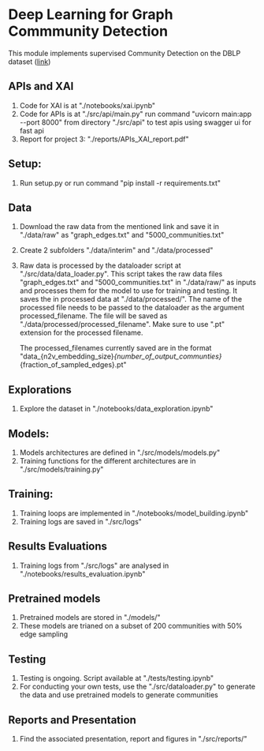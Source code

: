 # Deep Learning for Graph Commmunity Detection
This module implements supervised Community Detection on the DBLP dataset ([link](https://snap.stanford.edu/data/com-DBLP.html))

## APIs and XAI 
1. Code for XAI is at "./notebooks/xai.ipynb"
2. Code for APIs is at "./src/api/main.py"
    run command "uvicorn main:app --port 8000" from directory "./src/api" to test apis using swagger ui for fast api
3. Report for project 3: "./reports/APIs_XAI_report.pdf"

## Setup:
1. Run setup.py or run command "pip install -r requirements.txt"

## Data
1. Download the raw data from the mentioned link and save it in "./data/raw" as "graph_edges.txt" and "5000_communities.txt"
2. Create 2 subfolders "./data/interim" and "./data/processed"
3. Raw data is processed by the dataloader script at "./src/data/data_loader.py".
    This script takes the raw data files "graph_edges.txt" and "5000_communities.txt" in "./data/raw/" as inputs and processes them for the model to use for training and testing. It saves the in processed data at "./data/processed/". The name of the processed file needs to be passed to the dataloader as the argument processed_filename. The file will be saved as "./data/processed/processed_filename". Make sure to use ".pt" extension for the processed filename.

    The processed_filenames currently saved are in the format "data_{n2v_embedding_size}_{number_of_output_communties}_{fraction_of_sampled_edges}.pt"

## Explorations
1. Explore the dataset in "./notebooks/data_exploration.ipynb"

## Models:
1. Models architectures are defined in "./src/models/models.py"
2. Training functions for the different architectures are in "./src/models/training.py"

## Training:
1. Training loops are implemented in "./notebooks/model_building.ipynb"
2. Training logs are saved in "./src/logs"

## Results Evaluations
1. Training logs from "./src/logs" are analysed in "./notebooks/results_evaluation.ipynb"

## Pretrained models
1. Pretrained models are stored in "./models/"
2. These models are trianed on a subset of 200 communities with 50% edge sampling

## Testing
1. Testing is ongoing. Script available at "./tests/testing.ipynb"
2. For conducting your own tests, use the "./src/dataloader.py" to generate the data and use pretrained models to generate communities

## Reports and Presentation
1. Find the associated presentation, report and figures in "./src/reports/"
